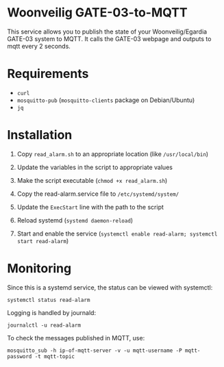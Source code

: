 # Woonveilig GATE-03-to-MQTT
This service allows you to publish the state of your Woonveilig/Egardia GATE-03 system to MQTT. It calls the GATE-03 webpage and outputs to mqtt every 2 seconds.

# Requirements

 - `curl`
 - `mosquitto-pub` (`mosquitto-clients` package on Debian/Ubuntu)
 - `jq`

# Installation

 1. Copy `read_alarm.sh` to an appropriate location (like `/usr/local/bin`)
 2. Update the variables in the script to appropriate values
 3. Make the script executable (`chmod +x read_alarm.sh`)

 4. Copy the read-alarm.service file to `/etc/systemd/system/`
 5. Update the `ExecStart` line with the path to the script
 6. Reload systemd (`systemd daemon-reload`)
 7. Start and enable the service (`systemctl enable read-alarm; systemctl start read-alarm`)

# Monitoring
Since this is a systemd service, the status can be viewed with systemctl:

    systemctl status read-alarm

Logging is handled by journald:

    journalctl -u read-alarm

To check the messages published in MQTT, use:

    mosquitto_sub -h ip-of-mqtt-server -v -u mqtt-username -P mqtt-password -t mqtt-topic
